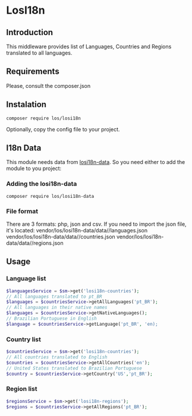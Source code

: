 # LosI18n

## Introduction
This middleware provides list of Languages, Countries and Regions translated to all languages.

## Requirements
Please, consult the composer.json

## Instalation
```
composer require los/losi18n
```

Optionally, copy the config file to your project.
  
## I18n Data

This module needs data from [losi18n-data](http://github.com/LansoWeb/losi18n-data). So you need either to add the module to you project:

### Adding the losi18n-data
```
composer require los/losi18n-data
```
 
### File format
There are 3 formats: php, json and csv. If you need to import the json file, it's located:
vendor/los/losi18n-data/data/<language>/languages.json
vendor/los/losi18n-data/data/<language>/countries.json
vendor/los/losi18n-data/data/<language>/regions.json

## Usage
 
### Language list
```php
$languagesService = $sm->get('losi18n-countries');
// All languages translated to pt_BR
$languages = $countriesService->getAllLanguages('pt_BR');
// All languages in their native names
$languages = $countriesService->getNativeLanguages();
// Brazilian Portuguese in English
$language = $countriesService->getLanguage('pt_BR', 'en);
```

### Country list
```php
$countriesService = $sm->get('losi18n-countries');
// All countries translated to English
$countries = $countriesService->getAllCountries('en');
// United States translated to Brazilian Portuguese
$country = $countriesService->getCountry('US','pt_BR');
```

### Region list
```php
$regionsService = $sm->get('losi18n-regions');
$regions = $countriesService->getAllRegions('pt_BR');
```
 
